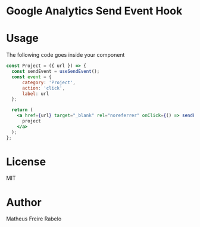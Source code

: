 # Google Analytics Send Event Hook

# Usage
The following code goes inside your component
```jsx
const Project = ({ url }) => {
  const sendEvent = useSendEvent();
  const event = {
      category: 'Project',
      action: 'click',
      label: url
  };

  return (
    <a href={url} target="_blank" rel="noreferrer" onClick={() => sendEvent(event)}>
      project
    </a>
  );
};
```

# License
MIT

# Author
Matheus Freire Rabelo
